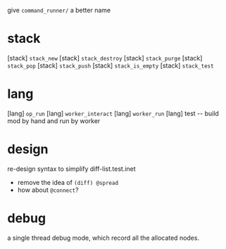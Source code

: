 give `command_runner/` a better name

# stack

[stack] `stack_new`
[stack] `stack_destroy`
[stack] `stack_purge`
[stack] `stack_pop`
[stack] `stack_push`
[stack] `stack_is_empty`
[stack] `stack_test`

# lang

[lang] `op_run`
[lang] `worker_interact`
[lang] `worker_run`
[lang] test -- build mod by hand and run by worker

# design

re-design syntax to simplify diff-list.test.inet

- remove the idea of `(diff) @spread`
- how about `@connect`?

# debug

a single thread debug mode, which record all the allocated nodes.
